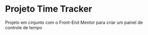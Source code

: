 # Projeto Time Tracker
 Projeto em cinjunto com o Front-End Mentor para criar um painel de controle de tempo

